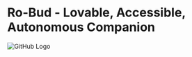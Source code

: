 # Ro-Bud - Lovable, Accessible, Autonomous Companion
![GitHub Logo](data/images/build-instructions/IMG_3667.HEIC)

